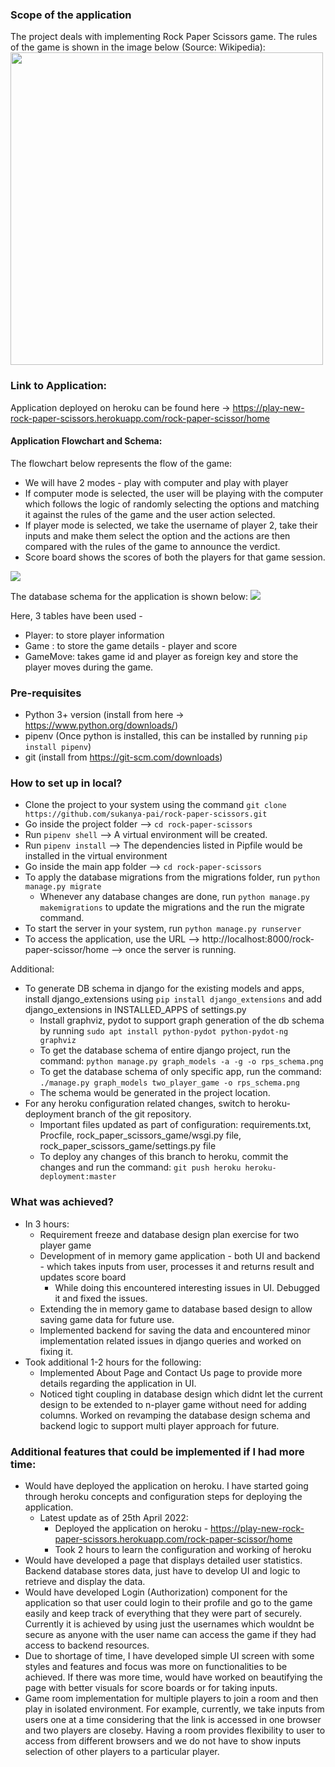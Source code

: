 ### Scope of the application
The project deals with implementing Rock Paper Scissors game. The rules of the game is shown in the image below (Source: Wikipedia):
<img width="500" height="500" src="https://upload.wikimedia.org/wikipedia/commons/thumb/6/67/Rock-paper-scissors.svg/1200px-Rock-paper-scissors.svg.png">

### Link to Application:
Application deployed on heroku can be found here -> https://play-new-rock-paper-scissors.herokuapp.com/rock-paper-scissor/home 
 
#### Application Flowchart and Schema:
The flowchart below represents the flow of the game:
- We will have 2 modes - play with computer and play with player
- If computer mode is selected, the user will be playing with the computer which follows the logic of randomly selecting the options and matching it against the rules of the game and the user action selected.
- If player mode is selected, we take the username of player 2, take their inputs and make them select the option and the actions are then compared with the rules of the game to announce the verdict.
- Score board shows the scores of both the players for that game session. 

![](./RockPaperScissors-Basic.png)

The database schema for the application is shown below:
![](./rps_schema.png)

Here, 3 tables have been used - 
- Player: to store player information
- Game : to store the game details - player and score
- GameMove: takes game id and player as foreign key and store the player moves during the game.

### Pre-requisites
- Python 3+ version (install from here -> https://www.python.org/downloads/)
- pipenv (Once python is installed, this can be installed by running `pip install pipenv`)
- git (install from https://git-scm.com/downloads)

### How to set up in local?
- Clone the project to your system using the command `git clone https://github.com/sukanya-pai/rock-paper-scissors.git`
- Go inside the project folder --> `cd rock-paper-scissors`
- Run `pipenv shell` --> A virtual environment will be created.
- Run `pipenv install` -->  The dependencies listed in Pipfile would be installed in the virtual environment
- Go inside the main app folder --> `cd rock-paper-scissors`
- To apply the database migrations from the migrations folder, run `python manage.py migrate`
    - Whenever any database changes are done, run `python manage.py makemigrations` to update the migrations and the run the migrate command.
- To start the server in your system, run `python manage.py runserver` 
- To access the application, use the URL --> http://localhost:8000/rock-paper-scissor/home --> once the server is running.

Additional:
- To generate DB schema in django for the existing models and apps, install django_extensions using `pip install django_extensions` and add django_extensions in INSTALLED_APPS of settings.py
    - Install graphviz, pydot to support graph generation of the db schema by running `sudo apt install python-pydot python-pydot-ng graphviz`
    - To get the database schema of entire django project, run the command: `python manage.py graph_models -a -g -o rps_schema.png`
    - To get the database schema of only specific app, run the command: `./manage.py graph_models two_player_game -o rps_schema.png` 
    - The schema would be generated in the project location. 
- For any heroku configuration related changes, switch to heroku-deployment branch of the git repository.
    - Important files updated as part of configuration: requirements.txt, Procfile, rock_paper_scissors_game/wsgi.py file, rock_paper_scissors_game/settings.py file 
    - To deploy any changes of this branch to heroku, commit the changes and run the command: `git push heroku heroku-deployment:master`

### What was achieved?
- In 3 hours:
    - Requirement freeze and database design plan exercise for two player game
    - Development of in memory game application - both UI and backend - which takes inputs from user, processes it and returns result and updates score board
        - While doing this encountered interesting issues in UI. Debugged it and fixed the issues.
    - Extending the in memory game to database based design to allow saving game data for future use.
    - Implemented backend for saving the data and encountered minor implementation related issues in django queries and worked on fixing it.
- Took additional 1-2 hours for the following:
    - Implemented About Page and Contact Us page to provide more details regarding the application in UI.
    - Noticed tight coupling in database design which didnt let the current design to be extended to n-player game without need for adding columns. Worked on revamping the database design schema and backend logic to support multi player approach for future. 

### Additional features that could be implemented if I had more time:
- Would have deployed the application on heroku. I have started going through heroku concepts and configuration steps for deploying the application.
    - Latest update as of 25th April 2022: 
        - Deployed the application on heroku - https://play-new-rock-paper-scissors.herokuapp.com/rock-paper-scissor/home 
        - Took 2 hours to learn the configuration and working of heroku
- Would have developed a page that displays detailed user statistics. Backend database stores data, just have to develop UI and logic to retrieve and display the data.
- Would have developed Login (Authorization) component for the application so that user could login to their profile and go to the game easily and keep track of everything that they were part of securely. Currently it is achieved by using just the usernames which wouldnt be secure as anyone with the user name can access the game if they had access to backend resources.
- Due to shortage of time, I have developed simple UI screen with some styles and features and focus was more on functionalities to be achieved. If there was more time, would have worked on beautifying the page with better visuals for score boards or for taking inputs. 
- Game room implementation for multiple players to join a room and then play in isolated environment. For example, currently, we take inputs from users one at a time considering that the link is accessed in one browser and two players are closeby. Having a room provides flexibility to user to access from different browsers and we do not have to show inputs selection of other players to a particular player. 
